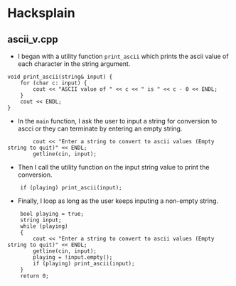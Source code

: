 # Hacksplain

## ascii_v.cpp
- I began with a utility function `print_ascii` which prints the ascii value of each character in the string argument.
```
void print_ascii(string& input) {
    for (char c: input) {
        cout << "ASCII value of " << c << " is " << c - 0 << ENDL;
    }
    cout << ENDL;
}
```
- In the `main` function, I ask the user to input a string for conversion to ascci or they can terminate by entering an empty string.
```
        cout << "Enter a string to convert to ascii values (Empty string to quit)" << ENDL;
        getline(cin, input);
```

- Then I call the utility function on the input string value to print the conversion.
```
    if (playing) print_ascii(input);
```
- Finally, I loop as long as the user keeps inputing a non-empty string.
```
    bool playing = true;
    string input;
    while (playing)
    {
        cout << "Enter a string to convert to ascii values (Empty string to quit)" << ENDL;
        getline(cin, input);
        playing = !input.empty();
        if (playing) print_ascii(input);
    }
    return 0;
```